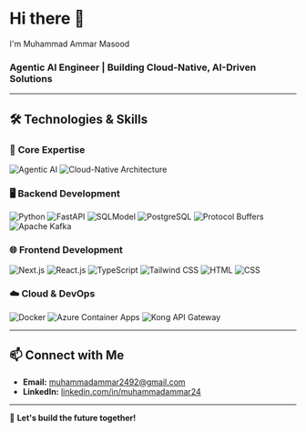# Hi there 👋 
I'm Muhammad Ammar Masood

### Agentic AI Engineer | Building Cloud-Native, AI-Driven Solutions 
---

## 🛠️ **Technologies & Skills**

### 🚀 **Core Expertise**
![Agentic AI](https://img.shields.io/badge/Agentic%20AI-FFD700?style=flat-square&logo=ai&logoColor=white)
![Cloud-Native Architecture](https://img.shields.io/badge/Cloud--Native%20Architecture-2388FF?style=flat-square&logo=kubernetes&logoColor=white)

### 🖥️ **Backend Development**
![Python](https://img.shields.io/badge/Python-3776AB?style=flat-square&logo=python&logoColor=white)
![FastAPI](https://img.shields.io/badge/FastAPI-009688?style=flat-square&logo=fastapi&logoColor=white)
![SQLModel](https://img.shields.io/badge/SQLModel-4CAF50?style=flat-square&logo=sqlite&logoColor=white)
![PostgreSQL](https://img.shields.io/badge/PostgreSQL-336791?style=flat-square&logo=postgresql&logoColor=white)
![Protocol Buffers](https://img.shields.io/badge/Protocol%20Buffers-008080?style=flat-square&logo=protobuf&logoColor=white)
![Apache Kafka](https://img.shields.io/badge/Apache%20Kafka-231F20?style=flat-square&logo=apache-kafka&logoColor=white)

### 🌐 **Frontend Development**
![Next.js](https://img.shields.io/badge/Next.js-000000?style=flat-square&logo=nextdotjs&logoColor=white)
![React.js](https://img.shields.io/badge/React.js-61DAFB?style=flat-square&logo=react&logoColor=black)
![TypeScript](https://img.shields.io/badge/TypeScript-3178C6?style=flat-square&logo=typescript&logoColor=white)
![Tailwind CSS](https://img.shields.io/badge/Tailwind%20CSS-06B6D4?style=flat-square&logo=tailwind-css&logoColor=white)
![HTML](https://img.shields.io/badge/HTML-E34F26?style=flat-square&logo=html5&logoColor=white)
![CSS](https://img.shields.io/badge/CSS-1572B6?style=flat-square&logo=css3&logoColor=white)

### ☁️ **Cloud & DevOps**
![Docker](https://img.shields.io/badge/Docker-2496ED?style=flat-square&logo=docker&logoColor=white)
![Azure Container Apps](https://img.shields.io/badge/Azure%20Container%20Apps-0078D7?style=flat-square&logo=microsoft-azure&logoColor=white)
![Kong API Gateway](https://img.shields.io/badge/Kong%20API%20Gateway-0087DA?style=flat-square&logo=kong&logoColor=white)


---

## 📫 **Connect with Me**
- **Email:** muhammadammar2492@gmail.com
- **LinkedIn:** [linkedin.com/in/muhammadammar24](https://linkedin.com/in/muhammadammar24)

---

🙌 **Let's build the future together!**
